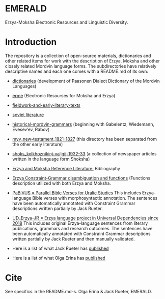 # EMERALD
Erzya-Moksha Electronic Resources and Linguistic Diversity.

# Introduction
The repository is a collection of open-source materials, dictionaries and other related items for work with
the description of Erzya, Moksha and other closely related Mordvin language forms. The subdirectories have relatively descriptive names and each one comes with a README.md of its own:
* [dictionaries](dictionaries/README.md) (development of Paasonen Dialect Dictionary of the Mordvin Languages)
* [erme](erme/README.md) (Electronic Resourses for Moksha and Erzya)
* [fieldwork-and-early-literary-texts](fieldwork-and-early-literary-texts/README.md)
* [soviet literature](soviet_literature/README.md)
* [historical-mordvin-grammars](historical-mordvin-grammars/README.md) (beginning with Gabelentz, Wiedemann, Evesevʹev, Râbov)
* [myv_new-testament_1821-1827](myv_new-testament_1821-1827/README.md) (this directory has been separated from the other early literature)
* [shoks_kolkhoznikinj-valjgij-1932-33](shoks_kolkhoznikinj-valjgij-1932-33/README.md) (a collection of newspaper articles written in the language form Shoksha)
* [Erzya and Moksha Reference Literature:](https://multilingualfacilitation.com/docs/erzya-and-moksha-reference-bibliography.html) Bibliography
* [Erzya Constraint-Grammar disambiguation and functions](https://github.com/giellalt/lang-myv/tree/main/src/cg3) (Functions description utilized with both Erzya and Moksha.
* [PaBiVUS = Parallel Bible Verses for Uralic Studies](urn:nbn:fi:lb-2020021121) This includes Erzya-language Bible verses with morphosyntactic annotation. The sentences have been automatically annotated with Constraint Grammar descriptions written partially by Jack Rueter.
* [UD_Erzya-JR = Erzya language project in Universal Dependencies since 2018](https://github.com/UniversalDependencies/UD_Erzya-JR/tree/master) This includes original Erzya-language sentences from literary publications, grammars and research outcomes. The sentences have been automatically annotated with Constraint Grammar descriptions written partially by Jack Rueter and then manually validated.


* Here is a list of what Jack Rueter has [published](https://multilingualfacilitation.com/docs/jack-rueter-publications.md)
* Here is a list of what Olga Erina has [published](https://multilingualfacilitation.com/docs/olga-erina-publications.md)

# Cite

See specifics in the README.md-s.
Olga Erina & Jack Rueter, EMERALD.


